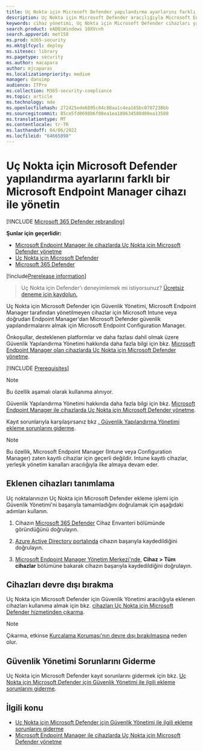 ```yaml
---
title: Uç Nokta için Microsoft Defender yapılandırma ayarlarını farklı bir Microsoft Endpoint Manager cihazı ile yönetin
description: Uç Nokta için Microsoft Defender aracılığıyla Microsoft Endpoint Manager'da güvenlik ayarlarını etkinleştirmeyi öğrenin.
keywords: cihaz yönetimi, Uç Nokta için Microsoft Defender cihazları yapılandırma Microsoft Endpoint Manager
search.product: eADQiWindows 10XVcnh
search.appverid: met150
ms.prod: m365-security
ms.mktglfcycl: deploy
ms.sitesec: library
ms.pagetype: security
ms.author: macapara
author: mjcaparas
ms.localizationpriority: medium
manager: dansimp
audience: ITPro
ms.collection: M365-security-compliance
ms.topic: article
ms.technology: mde
ms.openlocfilehash: 272425ede6895c84c88aa1c4ea165bc0787238bb
ms.sourcegitcommit: 85ce5fd0698b6f00ea1ea189634588d00ea13508
ms.translationtype: MT
ms.contentlocale: tr-TR
ms.lasthandoff: 04/06/2022
ms.locfileid: "64665898"
---
```

# <a name="manage-microsoft-defender-for-endpoint-configuration-settings-on-devices-with-microsoft-endpoint-manager"></a>Uç Nokta için Microsoft Defender yapılandırma ayarlarını farklı bir Microsoft Endpoint Manager cihazı ile yönetin

[!INCLUDE [Microsoft 365 Defender rebranding](../../includes/microsoft-defender.md)]

**Şunlar için geçerlidir:**

- [Microsoft Endpoint Manager ile cihazlarda Uç Nokta için Microsoft Defender yönetme](/mem/intune/protect/mde-security-integration)
- [Uç Nokta için Microsoft Defender](https://go.microsoft.com/fwlink/p/?linkid=2154037)
- [Microsoft 365 Defender](https://go.microsoft.com/fwlink/?linkid=2118804)



[!include[Prerelease information](../../includes/prerelease.md)]


> Uç Nokta için Defender'ı deneyimlemek mi istiyorsunuz? [Ücretsiz deneme için kaydolun.](https://signup.microsoft.com/create-account/signup?products=7f379fee-c4f9-4278-b0a1-e4c8c2fcdf7e&ru=https://aka.ms/MDEp2OpenTrial?ocid=docs-wdatp-configureendpointsscript-abovefoldlink)


Uç Nokta için Microsoft Defender için Güvenlik Yönetimi, Microsoft Endpoint Manager tarafından yönetilmeyen cihazlar için Microsoft Intune veya doğrudan Endpoint Manager'dan Microsoft Defender güvenlik yapılandırmalarını almak için Microsoft Endpoint Configuration Manager.


Önkoşullar, desteklenen platformlar ve daha fazlası dahil olmak üzere Güvenlik Yapılandırma Yönetimi hakkında daha fazla bilgi için bkz. [Microsoft Endpoint Manager olan cihazlarda Uç Nokta için Microsoft Defender yönetme](/mem/intune/protect/mde-security-integration).



[!INCLUDE [Prerequisites](../../includes/security-config-mgt-prerequisites.md)]

>[!NOTE]
>Bu özellik aşamalı olarak kullanıma alınıyor. 

Güvenlik Yapılandırma Yönetimi hakkında daha fazla bilgi için bkz. [Microsoft Endpoint Manager ile cihazlarda Uç Nokta için Microsoft Defender yönetme](/mem/intune/protect/mde-security-integration).

Kayıt sorunlarıyla karşılaşırsanız bkz [. Güvenlik Yapılandırma Yönetimi ekleme sorunlarını giderme](troubleshoot-security-config-mgt.md).

> [!NOTE]
> Bu özellik, Microsoft Endpoint Manager (Intune veya Configuration Manager) zaten kayıtlı cihazlar için geçerli değildir. Intune kayıtlı cihazlar, yerleşik yönetim kanalları aracılığıyla ilke almaya devam eder.

## <a name="identify-onboarded-devices"></a>Eklenen cihazları tanımlama

Uç noktalarınızın Uç Nokta için Microsoft Defender ekleme işlemi için Güvenlik Yönetimi'ni başarıyla tamamladığını doğrulamak için aşağıdaki adımları kullanın.

1.  Cihazın [Microsoft 365 Defender](https://security.microsoft.com/) Cihaz Envanteri bölümünde göründüğünü doğrulayın.

2.  [Azure Active Directory portalında](https://aad.portal.azure.com/#blade/Microsoft_AAD_Devices/DevicesMenuBlade/Devices/menuId/) cihazın başarıyla kaydedildiğini doğrulayın.

3.  [Microsoft Endpoint Manager Yönetim Merkezi'nde](https://endpoint.microsoft.com/#blade/Microsoft_Intune_DeviceSettings/DevicesMenu/mDMDevicesPreview), **Cihaz > Tüm cihazlar** bölümüne bakarak cihazın başarıyla kaydedildiğini doğrulayın.


## <a name="offboard-devices"></a>Cihazları devre dışı bırakma
Uç Nokta için Microsoft Defender için Güvenlik Yönetimi aracılığıyla eklenen cihazları kullanıma almak için bkz. [cihazları Uç Nokta için Microsoft Defender hizmetinden çıkarma](offboard-machines.md).

>[!NOTE]
>Çıkarma, etkinse [Kurcalama Koruması'nın devre dışı bırakılmasına](prevent-changes-to-security-settings-with-tamper-protection.md#manage-tamper-protection-for-your-organization-using-the-microsoft-365-defender-portal) neden olur.

## <a name="troubleshooting-security-management"></a>Güvenlik Yönetimi Sorunlarını Giderme 
Uç Nokta için Microsoft Defender kayıt sorunlarını gidermek için bkz. [Uç Nokta için Microsoft Defender için Güvenlik Yönetimi ile ilgili ekleme sorunlarını giderme](troubleshoot-security-config-mgt.md).

## <a name="related-topic"></a>İlgili konu
- [Uç Nokta için Microsoft Defender için Güvenlik Yönetimi ile ilgili ekleme sorunlarını giderme](troubleshoot-security-config-mgt.md)
- [Microsoft Endpoint Manager ile cihazlarda Uç Nokta için Microsoft Defender yönetme](/mem/intune/protect/mde-security-integration#configure-your-tenant-to-support-mde-security-configuration-management)
